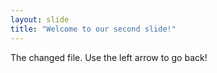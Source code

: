 ```yaml
---
layout: slide
title: "Welcome to our second slide!"
---
```

The changed file.
Use the left arrow to go back!
